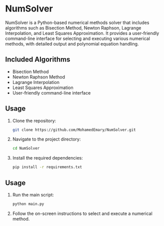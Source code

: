 # NumSolver

NumSolver is a Python-based numerical methods solver that includes algorithms such as Bisection Method, Newton Raphson, Lagrange Interpolation, and Least Squares Approximation. It provides a user-friendly command-line interface for selecting and executing various numerical methods, with detailed output and polynomial equation handling.

## Included Algorithms

- Bisection Method
- Newton Raphson Method
- Lagrange Interpolation
- Least Squares Approximation
- User-friendly command-line interface

## Usage

1. Clone the repository:
   ```sh
   git clone https://github.com/MohamedEmary/NumSolver.git
   ```
2. Navigate to the project directory:
   ```sh
   cd NumSolver
   ```
3. Install the required dependencies:
   ```sh
   pip install -r requirements.txt
   ```

## Usage

1. Run the main script:
   ```sh
   python main.py
   ```
2. Follow the on-screen instructions to select and execute a numerical method.
